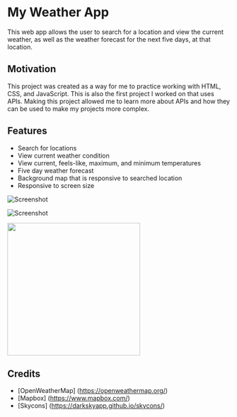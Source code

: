 # My Weather App
This web app allows the user to search for a location and view the current weather, as well as the weather forecast for the next five days, at that location.
## Motivation
This project was created as a way for me to practice working with HTML, CSS, and JavaScript. This is also the first project I worked on that uses APIs. Making this project allowed me to learn more about APIs and how they can be used to make my projects more complex.
## Features
- Search for locations
- View current weather condition
- View current, feels-like, maximum, and minimum temperatures
- Five day weather forecast
- Background map that is responsive to searched location
- Responsive to screen size

![Screenshot](https://user-images.githubusercontent.com/56172352/109103742-65b18880-76f9-11eb-87cf-c081eb2ff846.png)

![Screenshot](https://user-images.githubusercontent.com/56172352/109104214-972a5400-76f9-11eb-889f-8f2653e9e6a1.png)

<img src="https://user-images.githubusercontent.com/56172352/109104294-b9bc6d00-76f9-11eb-870f-96a6bf723f87.png" width="300">

## Credits
- [OpenWeatherMap] (https://openweathermap.org/)
- [Mapbox] (https://www.mapbox.com/) 
- [Skycons] (https://darkskyapp.github.io/skycons/)
